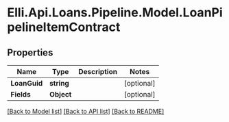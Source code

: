 # Elli.Api.Loans.Pipeline.Model.LoanPipelineItemContract
## Properties

Name | Type | Description | Notes
------------ | ------------- | ------------- | -------------
**LoanGuid** | **string** |  | [optional] 
**Fields** | **Object** |  | [optional] 

[[Back to Model list]](../README.md#documentation-for-models) [[Back to API list]](../README.md#documentation-for-api-endpoints) [[Back to README]](../README.md)

